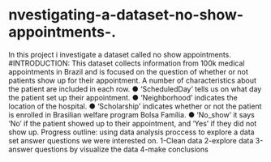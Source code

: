 # nvestigating-a-dataset-no-show-appointments-.
In this project i investigate a dataset called no show appointments.
#INTRODUCTION:
This dataset collects information from 100k medical appointments in Brazil and is focused on the question of whether or not patients show up for their appointment. A number of characteristics about the patient are included in each row.
● ‘ScheduledDay’ tells us on what day the patient set up their appointment.
● ‘Neighborhood’ indicates the location of the hospital.
● ‘Scholarship’ indicates whether or not the patient is enrolled in Brasilian welfare program Bolsa Família.
● ‘No_show’ it says ‘No’ if the patient showed up to their appointment, and ‘Yes’ if they did not show up.
Progress outline:
using data analysis proccess to explore a data set answer questions we were interested on.
1-Clean data
2-explore data
3-answer questions by visualize the data
4-make conclusions
